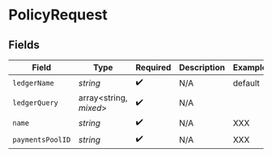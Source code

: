 # PolicyRequest


## Fields

| Field                  | Type                   | Required               | Description            | Example                |
| ---------------------- | ---------------------- | ---------------------- | ---------------------- | ---------------------- |
| `ledgerName`           | *string*               | :heavy_check_mark:     | N/A                    | default                |
| `ledgerQuery`          | array<string, *mixed*> | :heavy_check_mark:     | N/A                    |                        |
| `name`                 | *string*               | :heavy_check_mark:     | N/A                    | XXX                    |
| `paymentsPoolID`       | *string*               | :heavy_check_mark:     | N/A                    | XXX                    |